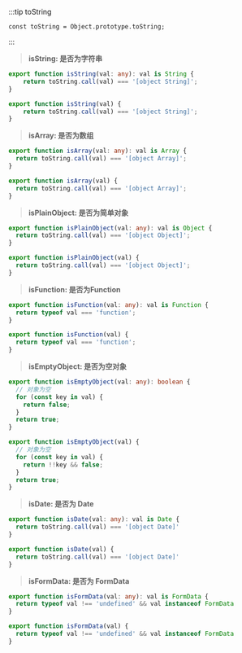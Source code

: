 :::tip toString

```
const toString = Object.prototype.toString;
```

:::

> **isString: 是否为字符串**

<CodeGroup>
  <CodeGroupItem title="TS" active>

```ts
export function isString(val: any): val is String {
    return toString.call(val) === '[object String]';
}
```

  </CodeGroupItem>

  <CodeGroupItem title="JS">

```js
export function isString(val) {
    return toString.call(val) === '[object String]';
}
```

  </CodeGroupItem>
</CodeGroup>

> **isArray: 是否为数组**

<CodeGroup>
  <CodeGroupItem title="TS" active>

```ts
export function isArray(val: any): val is Array {
  return toString.call(val) === '[object Array]';
}
```

  </CodeGroupItem>

  <CodeGroupItem title="JS">

```js
export function isArray(val) {
  return toString.call(val) === '[object Array]';
}
```

  </CodeGroupItem>
</CodeGroup>

> **isPlainObject: 是否为简单对象**

<CodeGroup>
  <CodeGroupItem title="TS" active>

```ts
export function isPlainObject(val: any): val is Object {
  return toString.call(val) === '[object Object]';
}
```

  </CodeGroupItem>

  <CodeGroupItem title="JS">

```js
export function isPlainObject(val) {
  return toString.call(val) === '[object Object]';
}
```

  </CodeGroupItem>
</CodeGroup>

> **isFunction: 是否为Function**

<CodeGroup>
  <CodeGroupItem title="TS" active>

```ts
export function isFunction(val: any): val is Function {
  return typeof val === 'function';
}
```

  </CodeGroupItem>

  <CodeGroupItem title="JS">

```js
export function isFunction(val) {
  return typeof val === 'function';
}
```

  </CodeGroupItem>
</CodeGroup>

> **isEmptyObject: 是否为空对象**

<CodeGroup>
  <CodeGroupItem title="TS" active>

```ts
export function isEmptyObject(val: any): boolean {
  // 对象为空
  for (const key in val) {
    return false;
  }
  return true;
}
```

  </CodeGroupItem>

  <CodeGroupItem title="JS">

```js
export function isEmptyObject(val) {
  // 对象为空
  for (const key in val) {
    return !!key && false;
  }
  return true;
}
```

  </CodeGroupItem>
</CodeGroup>

> **isDate: 是否为 Date**

<CodeGroup>
  <CodeGroupItem title="TS" active>

```ts
export function isDate(val: any): val is Date {
  return toString.call(val) === '[object Date]'
}
```

  </CodeGroupItem>

  <CodeGroupItem title="JS">

```js
export function isDate(val) {
  return toString.call(val) === '[object Date]'
}
```

  </CodeGroupItem>
</CodeGroup>

> **isFormData: 是否为 FormData**

<CodeGroup>
  <CodeGroupItem title="TS" active>

```ts
export function isFormData(val: any): val is FormData {
  return typeof val !== 'undefined' && val instanceof FormData
}
```

  </CodeGroupItem>

  <CodeGroupItem title="JS">

```js
export function isFormData(val) {
  return typeof val !== 'undefined' && val instanceof FormData
}
```

  </CodeGroupItem>
</CodeGroup>
